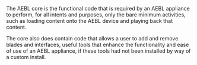 The AEBL core is the functional code that is required by an AEBL appliance to perform, for all intents and purposes, only the bare minimum activities, such as loading content onto the AEBL device and playing back that content.

The core also does contain code that allows a user to add and remove blades and interfaces, useful tools that enhance the functionality and ease of use of an AEBL appliance, if these tools had not been installed by way of a custom install.
